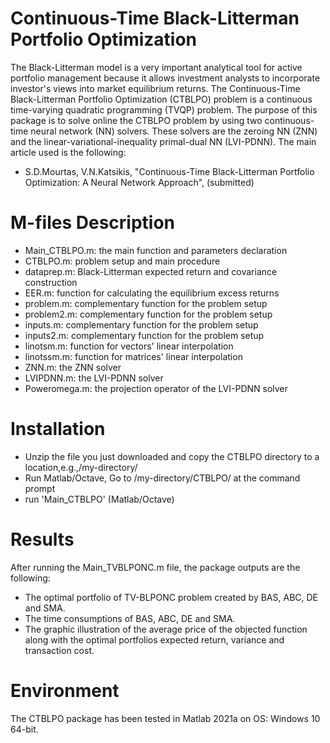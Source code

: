 # Continuous-Time Black-Litterman Portfolio Optimization
The Black-Litterman model is a very important analytical tool for active portfolio management because it allows investment analysts to incorporate investor's views into market equilibrium returns. The Continuous-Time Black-Litterman Portfolio Optimization (CTBLPO) problem is a continuous time-varying quadratic programming (TVQP) problem.
The purpose of this package is to solve online the CTBLPO problem by using two continuous-time neural network (NN) solvers. These solvers are the zeroing NN (ZNN) and the linear-variational-inequality primal-dual NN (LVI-PDNN).
The main article used is the following:
*	S.D.Mourtas, V.N.Katsikis, "Continuous-Time Black-Litterman Portfolio Optimization: A Neural Network Approach", (submitted)

# M-files Description
*	Main_CTBLPO.m: the main function and parameters declaration
*	CTBLPO.m: problem setup and main procedure
*	dataprep.m: Black-Litterman expected return and covariance construction
*	EER.m: function for calculating the equilibrium excess returns
*	problem.m: complementary function for the problem setup
*	problem2.m: complementary function for the problem setup
*	inputs.m: complementary function for the problem setup
*	inputs2.m: complementary function for the problem setup
*	linotsm.m: function for vectors' linear interpolation
*	linotssm.m: function for matrices' linear interpolation
*	ZNN.m: the ZNN solver
*	LVIPDNN.m: the LVI-PDNN solver
*	Poweromega.m: the projection operator of the LVI-PDNN solver

# Installation
*	Unzip the file you just downloaded and copy the CTBLPO directory to a location,e.g.,/my-directory/
*	Run Matlab/Octave, Go to /my-directory/CTBLPO/ at the command prompt
*	run 'Main_CTBLPO' (Matlab/Octave)

# Results
After running the Main_TVBLPONC.m file, the package outputs are the following:
*	The optimal portfolio of TV-BLPONC problem created by BAS, ABC, DE and SMA.
*	The time consumptions of BAS, ABC, DE and SMA.
*	The graphic illustration of the average price of the objected function along with the optimal portfolios expected return, variance and transaction cost.

# Environment
The CTBLPO package has been tested in Matlab 2021a on OS: Windows 10 64-bit.
